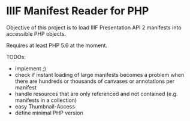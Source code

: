 # IIIF Manifest Reader for PHP

Objective of this project is to load IIIF Presentation API 2 manifests into accessible PHP objects.

Requires at least PHP 5.6 at the moment.

TODOs:

* implement ;)
* check if instant loading of large manifests becomes a problem when there are hundreds or thousands of canvases or annotations per manifest
* handle resources that are only referenced and not contained (e.g. manifests in a collection)
* easy Thumbnail-Access
* define minimal PHP version 